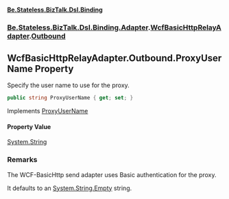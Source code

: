 #### [Be.Stateless.BizTalk.Dsl.Binding](README.md 'README')
### [Be.Stateless.BizTalk.Dsl.Binding.Adapter](Be.Stateless.BizTalk.Dsl.Binding.Adapter.md 'Be.Stateless.BizTalk.Dsl.Binding.Adapter').[WcfBasicHttpRelayAdapter](WcfBasicHttpRelayAdapter.md 'Be.Stateless.BizTalk.Dsl.Binding.Adapter.WcfBasicHttpRelayAdapter').[Outbound](WcfBasicHttpRelayAdapter.Outbound.md 'Be.Stateless.BizTalk.Dsl.Binding.Adapter.WcfBasicHttpRelayAdapter.Outbound')

## WcfBasicHttpRelayAdapter.Outbound.ProxyUserName Property

Specify the user name to use for the proxy.

```csharp
public string ProxyUserName { get; set; }
```

Implements [ProxyUserName](https://docs.microsoft.com/en-us/dotnet/api/Microsoft.BizTalk.Adapter.Wcf.Config.IAdapterConfigProxySettings.ProxyUserName 'Microsoft.BizTalk.Adapter.Wcf.Config.IAdapterConfigProxySettings.ProxyUserName')

#### Property Value
[System.String](https://docs.microsoft.com/en-us/dotnet/api/System.String 'System.String')

### Remarks

The WCF-BasicHttp send adapter uses Basic authentication for the proxy.

It defaults to an [System.String.Empty](https://docs.microsoft.com/en-us/dotnet/api/System.String.Empty 'System.String.Empty') string.